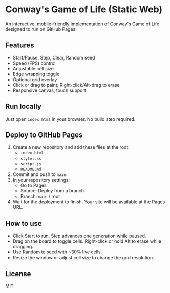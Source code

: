 # Conway's Game of Life (Static Web)

An interactive, mobile-friendly implementation of Conway's Game of Life designed to run on GitHub Pages.

## Features
- Start/Pause, Step, Clear, Random seed
- Speed (FPS) control
- Adjustable cell size
- Edge wrapping toggle
- Optional grid overlay
- Click or drag to paint; Right-click/Alt-drag to erase
- Responsive canvas, touch support

## Run locally
Just open `index.html` in your browser. No build step required.

## Deploy to GitHub Pages
1. Create a new repository and add these files at the root:
   - `index.html`
   - `style.css`
   - `script.js`
   - `README.md`
2. Commit and push to `main`.
3. In your repository settings:
   - Go to Pages
   - Source: Deploy from a branch
   - Branch: `main` / root
4. Wait for the deployment to finish. Your site will be available at the Pages URL.

## How to use
- Click Start to run. Step advances one generation while paused.
- Drag on the board to toggle cells. Right-click or hold Alt to erase while dragging.
- Use Random to seed with ~30% live cells.
- Resize the window or adjust cell size to change the grid resolution.

## License
MIT
